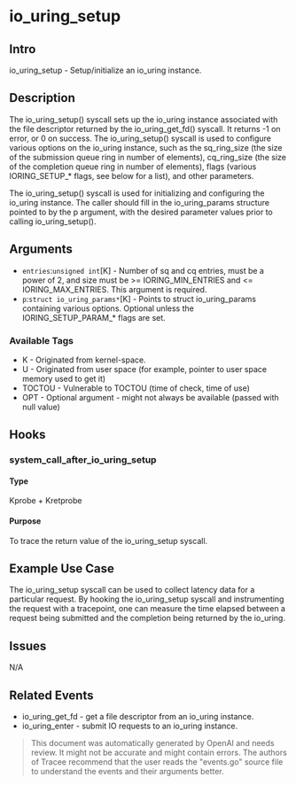 
# io_uring_setup

## Intro
io_uring_setup - Setup/initialize an io_uring instance.

## Description
The io_uring_setup() syscall sets up the io_uring instance associated with the file descriptor returned by the io_uring_get_fd() syscall. It returns -1 on error, or 0 on success. The io_uring_setup() syscall is used to configure various options on the io_uring instance, such as the sq_ring_size (the size of the submission queue ring in number of elements), cq_ring_size (the size of the completion queue ring in number of elements), flags (various IORING_SETUP_* flags, see below for a list), and other parameters.

The io_uring_setup() syscall is used for initializing and configuring the io_uring instance. The caller should fill in the io_uring_params structure pointed to by the p argument, with the desired parameter values prior to calling io_uring_setup().

## Arguments
* `entries`:`unsigned int`[K] - Number of sq and cq entries, must be a power of 2, and size must be >= IORING_MIN_ENTRIES and <= IORING_MAX_ENTRIES.
This argument is required.
* `p`:`struct io_uring_params*`[K] - Points to struct io_uring_params containing various options. Optional unless the IORING_SETUP_PARAM_* flags are set.

### Available Tags
* K - Originated from kernel-space.
* U - Originated from user space (for example, pointer to user space memory used to get it)
* TOCTOU - Vulnerable to TOCTOU (time of check, time of use)
* OPT - Optional argument - might not always be available (passed with null value)

## Hooks
### system_call_after_io_uring_setup
#### Type
Kprobe + Kretprobe
#### Purpose
To trace the return value of the io_uring_setup syscall.

## Example Use Case
The io_uring_setup syscall can be used to collect latency data for a particular request. By hooking the io_uring_setup syscall and instrumenting the request with a tracepoint, one can measure the time elapsed between a request being submitted and the completion being returned by the io_uring.

## Issues
N/A

## Related Events
* io_uring_get_fd - get a file descriptor from an io_uring instance.
* io_uring_enter - submit IO requests to an io_uring instance.

> This document was automatically generated by OpenAI and needs review. It might
> not be accurate and might contain errors. The authors of Tracee recommend that
> the user reads the "events.go" source file to understand the events and their
> arguments better.
